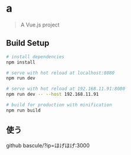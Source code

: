 # a

> A Vue.js project

## Build Setup

``` bash
# install dependencies
npm install

# serve with hot reload at localhost:8080
npm run dev

# serve with hot reload at 192.168.11.91:8080
npm run dev -- --host 192.168.11.91

# build for production with minification
npm run build
```

## 使う

github bascule/?ip=ほげほげ:3000

